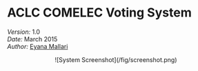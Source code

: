 
# ACLC COMELEC Voting System  
*Version:* 1.0  
*Date:* March 2015  
*Author:*  [Eyana Mallari](http://about.me/eyana.m)  
<center>
![System Screenshot](/fig/screenshot.png)
</center>


